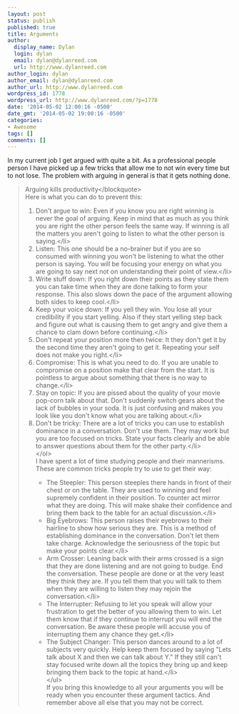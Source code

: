 ```yaml
---
layout: post
status: publish
published: true
title: Arguments
author:
  display_name: Dylan
  login: dylan
  email: dylan@dylanreed.com
  url: http://www.dylanreed.com
author_login: dylan
author_email: dylan@dylanreed.com
author_url: http://www.dylanreed.com
wordpress_id: 1778
wordpress_url: http://www.dylanreed.com/?p=1778
date: '2014-05-02 12:00:16 -0500'
date_gmt: '2014-05-02 19:00:16 -0500'
categories:
- Awesome
tags: []
comments: []
---
```

<p>In my current job I get argued with quite a bit. As a professional people person I have picked up a few tricks that allow me to not win every time but to not lose. The problem with arguing in general is that it gets nothing done.</p>
<blockquote><p>Arguing kills productivity<&#47;blockquote><br />
Here is what you can do to prevent this:</p>
<ol>
<li>Don't argue to win: Even if you know you are right winning is never the goal of arguing. Keep in mind that as much as you think you are right the other person feels the same way. If winning is all the matters you aren't going to listen to what the other person is saying.<&#47;li>
<li>Listen: This one should be a no-brainer but if you are so consumed with winning you won't be listening to what the other person is saying. You will be focusing your energy on what you are going to say next not on understanding their point of view.<&#47;li>
<li>Write stuff down: If you right down their points as they state them you can take time when they are done talking to form your response. This also slows down the pace of the argument allowing both sides to keep cool.<&#47;li>
<li>Keep your voice down: If you yell they win. You lose all your credibility if you start yelling. Also if they start yelling step back and figure out what is causing them to get angry and give them a chance to clam down before continuing.<&#47;li>
<li>Don't repeat your position more then twice: It they don't get it by the second time they aren't going to get it. Repeating your self does not make you right.<&#47;li>
<li>Compromise: This is what you need to do. If you are unable to compromise on a position make that clear from the start. It is pointless to argue about something that there is no way to change.<&#47;li>
<li>Stay on topic: If you are pissed about the quality of your movie pop-corn talk about that. Don't suddenly switch gears about the lack of bubbles in your soda. It is just confusing and makes you look like you don't know what you are talking about.<&#47;li>
<li>Don't be tricky: There are a lot of tricks you can use to establish dominance in a conversation. Don't use them. They may work but you are too focused on tricks. State your facts clearly and be able to answer questions about them for the other party.<&#47;li><br />
<&#47;ol><br />
I have spent a lot of time studying people and their mannerisms. These are common tricks people try to use to get their way:</p>
<ul>
<li>The Steepler: This person steeples there hands in front of their chest or on the table. They are used to winning and feel supremely confident in their position. To counter act mirror what they are doing. This will make shake their confidence and bring them back to the table for an actual discussion.<&#47;li>
<li>Big Eyebrows: This person raises their eyebrows to their hairline to show how serious they are. This is a method of establishing dominance in the conversation. Don't let them take charge. Acknowledge the seriousness of the topic but make your points clear.<&#47;li>
<li>Arm Crosser: Leaning back with their arms crossed is a sign that they are done listening and are not going to budge. End the conversation. These people are done or at the very least they think they are. If you tell them that you will talk to them when they are willing to listen they may rejoin the conversation.<&#47;li>
<li>The Interrupter: Refusing to let you speak will allow your frustration to get the better of you allowing them to win. Let them know that if they continue to interrupt you will end the conversation. Be aware these people will accuse you of interrupting them any chance they get.<&#47;li>
<li>The Subject Changer: This person dances around to a lot of subjects very quickly. Help keep them focused by saying "Lets talk about X and then we can talk about Y." If they still can't stay focused write down all the topics they bring up and keep bringing them back to the topic at hand.<&#47;li><br />
<&#47;ul><br />
If you bring this knowledge to all your arguments you will be ready when you encounter these argument tactics. And remember above all else that you may not be correct.</p>
